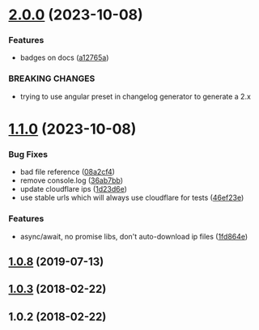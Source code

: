 # [2.0.0](https://github.com/k4m4/cloudflare-detect/compare/v1.1.0...v2.0.0) (2023-10-08)


### Features

* badges on docs ([a12765a](https://github.com/k4m4/cloudflare-detect/commit/a12765a8081ea9fb675cdccda4134bfd819556dd))


### BREAKING CHANGES

* trying to use angular preset in changelog generator to generate a 2.x



# [1.1.0](https://github.com/k4m4/cloudflare-detect/compare/v1.0.8...v1.1.0) (2023-10-08)


### Bug Fixes

* bad file reference ([08a2cf4](https://github.com/k4m4/cloudflare-detect/commit/08a2cf4d5e8875fdcd69ed10a86c1e036983bfdd))
* remove console.log ([36ab7bb](https://github.com/k4m4/cloudflare-detect/commit/36ab7bbfd8d52e5d092018dc68a90cd13f50067d))
* update cloudflare ips ([1d23d6e](https://github.com/k4m4/cloudflare-detect/commit/1d23d6e921c544c345c87ffd9f95667e3d0b0c6d))
* use stable urls which will always use cloudflare for tests ([46ef23e](https://github.com/k4m4/cloudflare-detect/commit/46ef23ec1d9654ef30e6efd9f17dd7e4f1e6f216))


### Features

* async/await, no promise libs, don't auto-download ip files ([1fd864e](https://github.com/k4m4/cloudflare-detect/commit/1fd864e0992ebfcb5949106c961d3208e877b1e3))



## [1.0.8](https://github.com/k4m4/cloudflare-detect/compare/v1.0.3...v1.0.8) (2019-07-13)



## [1.0.3](https://github.com/k4m4/cloudflare-detect/compare/v1.0.2...v1.0.3) (2018-02-22)



## 1.0.2 (2018-02-22)



